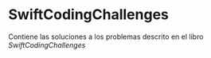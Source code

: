# SwiftCodingChallenges
Contiene las soluciones a los problemas descrito en el libro *SwiftCodingChallenges*
